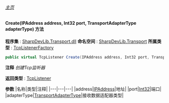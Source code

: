 ###### [主页](./Index.md "主页")
#### Create(IPAddress address, Int32 port, TransportAdapterType adapterType) 方法
**程序集** : [SharpDevLib.Transport.dll](./SharpDevLib.Transport.assembly.md "SharpDevLib.Transport.dll")
**命名空间** : [SharpDevLib.Transport](./SharpDevLib.Transport.namespace.md "SharpDevLib.Transport")
**所属类型** : [TcpListenerFactory](./SharpDevLib.Transport.TcpListenerFactory.md "TcpListenerFactory")
``` csharp
public virtual TcpListener Create(IPAddress address, Int32 port, TransportAdapterType adapterType)
```
**注释**
*创建Tcp监听器*

**返回类型** : [TcpListener](./SharpDevLib.Transport.TcpListener.md "TcpListener")

**参数**
|名称|类型|注释|
|---|---|---|
|address|[IPAddress](https://learn.microsoft.com/en-us/dotnet/api/system.net.ipaddress "IPAddress")|地址|
|port|[Int32](https://learn.microsoft.com/en-us/dotnet/api/system.int32 "Int32")|端口|
|adapterType|[TransportAdapterType](./SharpDevLib.Transport.TransportAdapterType.md "TransportAdapterType")|接收数据适配器类型|

